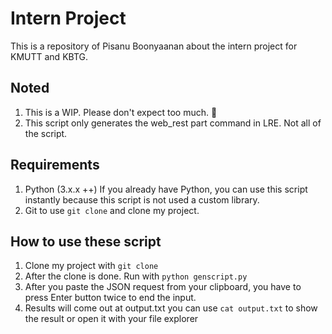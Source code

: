 # Intern Project

This is a repository of Pisanu Boonyaanan about the intern project for KMUTT and KBTG.

## Noted
1. This is a WIP. Please don't expect too much. 🙏
2. This script only generates the web_rest part command in LRE. Not all of the script.

## Requirements
1. Python (3.x.x ++)
If you already have Python, you can use this script instantly because this script is not used a custom library.
2. Git
to use `git clone` and clone my project.

## How to use these script
1. Clone my project with `git clone`
2. After the clone is done. Run with `python genscript.py`
3. After you paste the JSON request from your clipboard, you have to press Enter button twice to end the input.
4. Results will come out at output.txt you can use `cat output.txt` to show the result or open it with your file explorer
